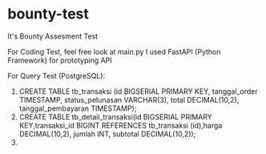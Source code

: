 # bounty-test
It's Bounty Assesment Test

For Coding Test, feel free look at main.py
I used FastAPI (Python Framework) for prototyping API

For Query Test (PostgreSQL):
1. CREATE TABLE tb_transaksi (id BIGSERIAL PRIMARY KEY, tanggal_order TIMESTAMP, status_pelunasan VARCHAR(3), total DECIMAL(10,2), tanggal_pembayaran TIMESTAMP);
2. CREATE TABLE tb_detail_transaksi(id BIGSERIAL PRIMARY KEY,transaksi_id BIGINT REFERENCES tb_transaksi (id),harga DECIMAL(10,2), jumlah INT, subtotal DECIMAL(10,2));
3. 
